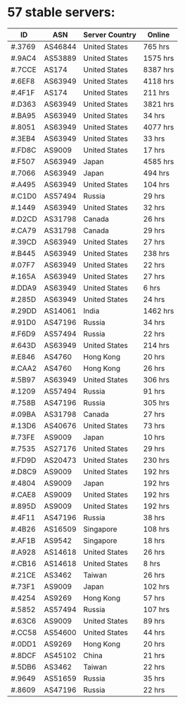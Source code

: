 # 57 stable servers:

| ID | ASN | Server Country | Online |
| ------ | ------ | ------ | ------ |
| #.3769 | AS46844 | United States | 765 hrs |
| #.9AC4 | AS53889 | United States | 1575 hrs |
| #.7CCE | AS174 | United States | 8387 hrs |
| #.6EF8 | AS63949 | United States | 4118 hrs |
| #.4F1F | AS174 | United States | 211 hrs |
| #.D363 | AS63949 | United States | 3821 hrs |
| #.BA95 | AS63949 | United States | 34 hrs |
| #.8051 | AS63949 | United States | 4077 hrs |
| #.3EB4 | AS63949 | United States | 33 hrs |
| #.FD8C | AS9009 | United States | 17 hrs |
| #.F507 | AS63949 | Japan | 4585 hrs |
| #.7066 | AS63949 | Japan | 494 hrs |
| #.A495 | AS63949 | United States | 104 hrs |
| #.C1D0 | AS57494 | Russia | 29 hrs |
| #.1449 | AS63949 | United States | 32 hrs |
| #.D2CD | AS31798 | Canada | 26 hrs |
| #.CA79 | AS31798 | Canada | 29 hrs |
| #.39CD | AS63949 | United States | 27 hrs |
| #.B445 | AS63949 | United States | 238 hrs |
| #.07F7 | AS63949 | United States | 22 hrs |
| #.165A | AS63949 | United States | 27 hrs |
| #.DDA9 | AS63949 | United States | 6 hrs |
| #.285D | AS63949 | United States | 24 hrs |
| #.29DD | AS14061 | India | 1462 hrs |
| #.91D0 | AS47196 | Russia | 34 hrs |
| #.F6D9 | AS57494 | Russia | 22 hrs |
| #.643D | AS63949 | United States | 214 hrs |
| #.E846 | AS4760 | Hong Kong | 20 hrs |
| #.CAA2 | AS4760 | Hong Kong | 26 hrs |
| #.5B97 | AS63949 | United States | 306 hrs |
| #.1209 | AS57494 | Russia | 91 hrs |
| #.758B | AS47196 | Russia | 305 hrs |
| #.09BA | AS31798 | Canada | 27 hrs |
| #.13D6 | AS40676 | United States | 73 hrs |
| #.73FE | AS9009 | Japan | 10 hrs |
| #.7535 | AS27176 | United States | 29 hrs |
| #.FD9D | AS20473 | United States | 230 hrs |
| #.D8C9 | AS9009 | United States | 192 hrs |
| #.4804 | AS9009 | Japan | 192 hrs |
| #.CAE8 | AS9009 | United States | 192 hrs |
| #.895D | AS9009 | United States | 192 hrs |
| #.4F11 | AS47196 | Russia | 38 hrs |
| #.4B26 | AS16509 | Singapore | 108 hrs |
| #.AF1B | AS9542 | Singapore | 18 hrs |
| #.A928 | AS14618 | United States | 26 hrs |
| #.CB16 | AS14618 | United States | 8 hrs |
| #.21CE | AS3462 | Taiwan | 26 hrs |
| #.73F1 | AS9009 | Japan | 102 hrs |
| #.4254 | AS9269 | Hong Kong | 57 hrs |
| #.5852 | AS57494 | Russia | 107 hrs |
| #.63C6 | AS9009 | United States | 89 hrs |
| #.CC58 | AS54600 | United States | 44 hrs |
| #.0DD1 | AS9269 | Hong Kong | 20 hrs |
| #.8DCF | AS45102 | China | 21 hrs |
| #.5DB6 | AS3462 | Taiwan | 22 hrs |
| #.9649 | AS51659 | Russia | 35 hrs |
| #.8609 | AS47196 | Russia | 22 hrs |

